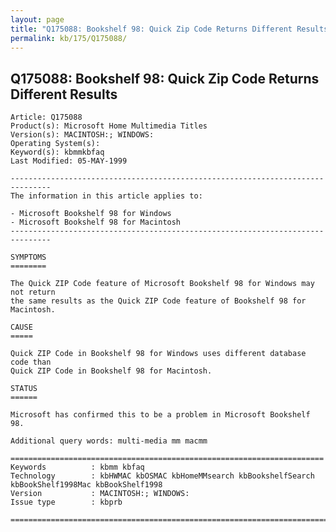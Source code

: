```yaml
---
layout: page
title: "Q175088: Bookshelf 98: Quick Zip Code Returns Different Results"
permalink: kb/175/Q175088/
---
```


## Q175088: Bookshelf 98: Quick Zip Code Returns Different Results

	Article: Q175088
	Product(s): Microsoft Home Multimedia Titles
	Version(s): MACINTOSH:; WINDOWS:
	Operating System(s): 
	Keyword(s): kbmmkbfaq
	Last Modified: 05-MAY-1999
	
	-------------------------------------------------------------------------------
	The information in this article applies to:
	
	- Microsoft Bookshelf 98 for Windows 
	- Microsoft Bookshelf 98 for Macintosh 
	-------------------------------------------------------------------------------
	
	SYMPTOMS
	========
	
	The Quick ZIP Code feature of Microsoft Bookshelf 98 for Windows may not return
	the same results as the Quick ZIP Code feature of Bookshelf 98 for Macintosh.
	
	CAUSE
	=====
	
	Quick ZIP Code in Bookshelf 98 for Windows uses different database code than
	Quick ZIP Code in Bookshelf 98 for Macintosh.
	
	STATUS
	======
	
	Microsoft has confirmed this to be a problem in Microsoft Bookshelf 98.
	
	Additional query words: multi-media mm macmm
	
	======================================================================
	Keywords          : kbmm kbfaq
	Technology        : kbHWMAC kbOSMAC kbHomeMMsearch kbBookshelfSearch kbBookShelf1998Mac kbBookShelf1998
	Version           : MACINTOSH:; WINDOWS:
	Issue type        : kbprb
	
	=============================================================================
	
